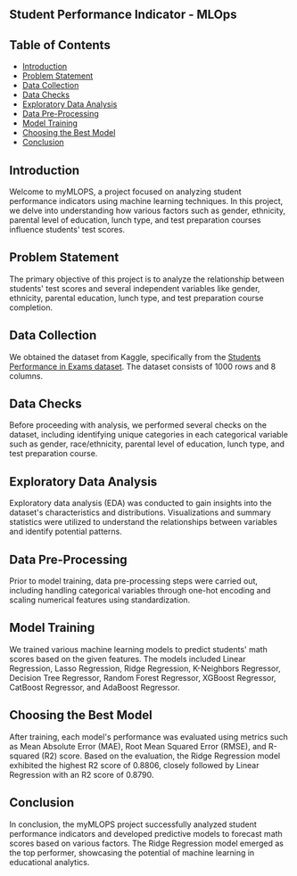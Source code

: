 ## Student Performance Indicator - MLOps

## Table of Contents

- [Introduction](#introduction)
- [Problem Statement](#problem-statement)
- [Data Collection](#data-collection)
- [Data Checks](#data-checks)
- [Exploratory Data Analysis](#exploratory-data-analysis)
- [Data Pre-Processing](#data-pre-processing)
- [Model Training](#model-training)
- [Choosing the Best Model](#choosing-the-best-model)
- [Conclusion](#conclusion)

## Introduction

Welcome to myMLOPS, a project focused on analyzing student performance indicators using machine learning techniques. In this project, we delve into understanding how various factors such as gender, ethnicity, parental level of education, lunch type, and test preparation courses influence students' test scores.

## Problem Statement

The primary objective of this project is to analyze the relationship between students' test scores and several independent variables like gender, ethnicity, parental education, lunch type, and test preparation course completion.

## Data Collection

We obtained the dataset from Kaggle, specifically from the [Students Performance in Exams dataset](https://www.kaggle.com/datasets/spscientist/students-performance-in-exams?datasetId=74977). The dataset consists of 1000 rows and 8 columns.

## Data Checks

Before proceeding with analysis, we performed several checks on the dataset, including identifying unique categories in each categorical variable such as gender, race/ethnicity, parental level of education, lunch type, and test preparation course.

## Exploratory Data Analysis

Exploratory data analysis (EDA) was conducted to gain insights into the dataset's characteristics and distributions. Visualizations and summary statistics were utilized to understand the relationships between variables and identify potential patterns.

## Data Pre-Processing

Prior to model training, data pre-processing steps were carried out, including handling categorical variables through one-hot encoding and scaling numerical features using standardization.

## Model Training

We trained various machine learning models to predict students' math scores based on the given features. The models included Linear Regression, Lasso Regression, Ridge Regression, K-Neighbors Regressor, Decision Tree Regressor, Random Forest Regressor, XGBoost Regressor, CatBoost Regressor, and AdaBoost Regressor.

## Choosing the Best Model

After training, each model's performance was evaluated using metrics such as Mean Absolute Error (MAE), Root Mean Squared Error (RMSE), and R-squared (R2) score. Based on the evaluation, the Ridge Regression model exhibited the highest R2 score of 0.8806, closely followed by Linear Regression with an R2 score of 0.8790.

## Conclusion

In conclusion, the myMLOPS project successfully analyzed student performance indicators and developed predictive models to forecast math scores based on various factors. The Ridge Regression model emerged as the top performer, showcasing the potential of machine learning in educational analytics.
